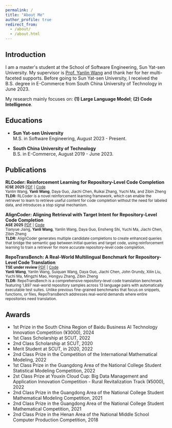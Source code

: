 ```yaml
---
permalink: /
title: "About Me"
author_profile: true
redirect_from: 
  - /about/
  - /about.html
---
```


Introduction
------
I am a master's student at the School of Software Engineering, Sun Yat-sen University. My supervisor is [Prof. Yanlin Wang](https://yanlin.info/) and thank her for her multi-faceted supports. Before going to Sun Yat-sen University, I received the B.S. degree in E-Commerce from South China University of Technology in June 2023.

My research mainly focuses on: **(1) Large Language Model**; **(2) Code Intelligence**.

Educations
------
- **Sun Yat-sen University**  
  M.S. in Software Engineering, August 2023 - Present.

- **South China University of Technology**  
  B.S. in E-Commerce, August 2019 - June 2023.

Publications
------
**RLCoder: Reinforcement Learning for Repository-Level Code Completion**  
<small>**ICSE 2025**  [PDF](https://arxiv.org/pdf/2407.19487.pdf) | [Code](https://github.com/DeepSoftwareAnalytics/RLCoder)</small>  
<small>Yanlin Wang, **Yanli Wang**, Daya Guo, Jiachi Chen, Ruikai Zhang, Yuchi Ma, and Zibin Zheng</small>  
<small>**TLDR:** RLCoder is a novel reinforcement learning framework, which can enable the retriever to learn to retrieve useful content for code completion without the need for labeled data, and introduces a stop signal mechanism.</small>  

**AlignCoder: Aligning Retrieval with Target Intent for Repository-Level Code Completion**  
<small>**ASE 2025**  [PDF]() | [Code]()</small>  
<small>Tianyue Jiang, **Yanli Wang**, Yanlin Wang, Daya Guo, Ensheng Shi, Yuchi Ma, Jiachi Chen, Zibin Zheng</small>  
<small>**TLDR:** AlignCoder generates multiple candidate completions to create enhanced queries that bridge the semantic gap between initial queries and target code, using reinforcement learning to train a retriever for more accurate repository-level code completion.</small>  

**RepoTransBench: A Real-World Multilingual Benchmark for Repository-Level Code Translation**  
<small>**TSE under review**  [PDF](https://arxiv.org/pdf/2412.17744) | [Code](https://github.com/DeepSoftwareAnalytics/RepoTransBench)</small>  
<small>**Yanli Wang**, Yanlin Wang, Suiquan Wang, Daya Guo, Jiachi Chen, John Grundy, Xilin Liu, Yuchi Ma, Mingzhi Mao, Hongyu Zhang, Zibin Zheng</small>  
<small>**TLDR:** RepoTransBench is a comprehensive repository-level code translation benchmark featuring 1,897 real-world repository samples across 13 language pairs with automatically executable test suites. Unlike previous fine-grained benchmarks that focus on snippets, functions, or files, RepoTransBench addresses real-world demands where entire repositories need translation.</small>  


Awards
------
- 1st Prize in the South China Region of Baidu Business AI Technology Innovation Competition (¥3000), 2024
- 1st Class Scholarship at SCUT, 2022
- 2nd Class Scholarship at SCUT, 2020
- Merit Student at SCUT, in 2020, 2022
- 2nd Class Prize in the Competition of the International Mathematical Modeling, 2022
- 1st Class Prize in the Guangdong Area of the National College Student Statistical Modeling Competition, 2022
- 2st Class Prize at Youxin Cloud Cup: Big Data Management and Application Innovation Competition - Rural Revitalization Track (¥5000), 2022
- 2nd Class Prize in the Guangdong Area of the National College Student Mathematical Modeling Competition, 2021
- 2nd Class Prize in the Guangdong Area of the National College Student Mathematical Competition, 2021
- 2nd Class Prize in the Henan Area of the National Middle School Computer Production Competition, 2018
